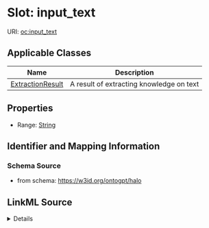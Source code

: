 # Slot: input_text

URI: [oc:input_text](http://w3id.org/ontogpt/ontology-class-templateinput_text)



<!-- no inheritance hierarchy -->




## Applicable Classes

| Name | Description |
| --- | --- |
[ExtractionResult](ExtractionResult.md) | A result of extracting knowledge on text






## Properties

* Range: [String](String.md)







## Identifier and Mapping Information







### Schema Source


* from schema: https://w3id.org/ontogpt/halo




## LinkML Source

<details>
```yaml
name: input_text
from_schema: https://w3id.org/ontogpt/halo
rank: 1000
alias: input_text
owner: ExtractionResult
domain_of:
- ExtractionResult
range: string

```
</details>